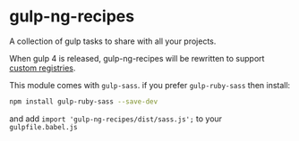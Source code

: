 # gulp-ng-recipes

A collection of gulp tasks to share with all your projects.

When gulp 4 is released, gulp-ng-recipes will be rewritten to support [custom registries](https://github.com/phated/undertaker#custom-registries).


This module comes with `gulp-sass`. if you prefer `gulp-ruby-sass` then install:

```bash
npm install gulp-ruby-sass --save-dev 
```
and add `import 'gulp-ng-recipes/dist/sass.js';` to your `gulpfile.babel.js`